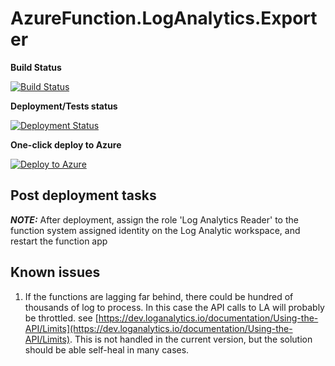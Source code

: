 # AzureFunction.LogAnalytics.Exporter

**Build Status**

[![Build Status](https://dev.azure.com/rabickel/Azure.Functions.LAContinuousExport/_apis/build/status/rbickel.AzureFunction.LogAnalytics.Exporter?branchName=dev)](https://dev.azure.com/rabickel/Azure.Functions.LAContinuousExport/_build/latest?definitionId=39&branchName=dev)

**Deployment/Tests status**

[![Deployment Status](https://vsrm.dev.azure.com/rabickel/_apis/public/Release/badge/eeb388af-a63e-4932-ad76-689cbe58c430/1/1)](https://vsrm.dev.azure.com/rabickel/_apis/public/Release/badge/eeb388af-a63e-4932-ad76-689cbe58c430/1/1)



**One-click deploy to Azure**

[![Deploy to Azure](https://aka.ms/deploytoazurebutton)](https://portal.azure.com/#create/Microsoft.Template/uri/https%3A%2F%2Fraw.githubusercontent.com%2Frbickel%2FAzureFunction.LogAnalytics.Exporter%2Fdev%2Fazuredeploy.json)

## Post deployment tasks

**_NOTE:_**  After deployment, assign the role 'Log Analytics Reader' to the function system assigned identity on the Log Analytic workspace, and restart the function app

## Known issues ##

1. If the functions are lagging far behind, there could be hundred of thousands of log to process. In this case the API calls to LA will probably be throttled. see [https://dev.loganalytics.io/documentation/Using-the-API/Limits](https://dev.loganalytics.io/documentation/Using-the-API/Limits). This is not handled in the current version, but the solution should be able self-heal in many cases. 
